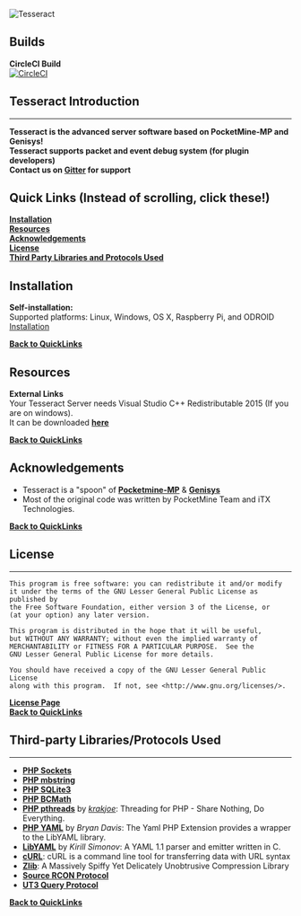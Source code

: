 ![Tesseract](http://i.imgur.com/1ga0ATy.jpg)

## Builds
 __CircleCI Build__<br>
[![CircleCI](https://circleci.com/gh/ServerSoftwareArchiveTeam/Tesseract.svg?style=svg)](https://circleci.com/gh/ServerSoftwareArchiveTeam/Tesseract)

## Tesseract Introduction
-------------
**Tesseract is the advanced server software based on PocketMine-MP and Genisys! <br>
Tesseract supports packet and event debug system (for plugin developers) <br>
Contact us on [Gitter](https://gitter.im/TesseractTeam/Lobby?utm_source=ios&utm_medium=link&utm_campaign=ios-share-link) for support**


## Quick Links (Instead of scrolling, click these!)

__[Installation](#installation)__ <br>
__[Resources](#resources)__ <br>
__[Acknowledgements](#acknowledgements)__ <br>
__[License](#license)__ <br>
__[Third Party Libraries and Protocols Used](#ThirdpartyLibrariesProtocolsUsed)__ <br>

## Installation

**Self-installation:**<br>
Supported platforms: Linux, Windows, OS X, Raspberry Pi, and ODROID <br>
[Installation](https://github.com/TesseractTeam/Tesseract/wiki/Installation)<br>

__[Back to QuickLinks](#quick-links-instead-of-scrolling-click-these)__
<br>

## Resources

**External Links**<br>
Your Tesseract Server needs Visual Studio C++ Redistributable 2015 (If you are on windows). <br>
It can be downloaded
__[here](https://www.microsoft.com/en-us/download/details.aspx?id=48145)__ <br>

__[Back to QuickLinks](#quick-links-instead-of-scrolling-click-these)__
<br>

## Acknowledgements

- Tesseract is a "spoon" of **[Pocketmine-MP](http://github.com/pmmp/PocketMine-MP/)** & **[Genisys](https://github.com/iTXTech/Genisys)**
- Most of the original code was written by PocketMine Team and iTX Technologies. <br>

__[Back to QuickLinks](#quick-links-instead-of-scrolling-click-these)__<br>

## License
-------------

	This program is free software: you can redistribute it and/or modify
	it under the terms of the GNU Lesser General Public License as published by
	the Free Software Foundation, either version 3 of the License, or
	(at your option) any later version.

	This program is distributed in the hope that it will be useful,
	but WITHOUT ANY WARRANTY; without even the implied warranty of
	MERCHANTABILITY or FITNESS FOR A PARTICULAR PURPOSE.  See the
	GNU Lesser General Public License for more details.

	You should have received a copy of the GNU Lesser General Public License
	along with this program.  If not, see <http://www.gnu.org/licenses/>.

__[License Page](https://github.com/TesseractTeam/Tesseract/blob/master/LICENSE)__
<br>
__[Back to QuickLinks](#quick-links-instead-of-scrolling-click-these)__
<br>

## Third-party Libraries/Protocols Used
-------------
* __[PHP Sockets](http://php.net/manual/en/book.sockets.php)__
* __[PHP mbstring](http://php.net/manual/en/book.mbstring.php)__
* __[PHP SQLite3](http://php.net/manual/en/book.sqlite3.php)__
* __[PHP BCMath](http://php.net/manual/en/book.bc.php)__
* __[PHP pthreads](http://pthreads.org/)__ by _[krakjoe](https://github.com/krakjoe)_: Threading for PHP - Share Nothing, Do Everything.
* __[PHP YAML](https://code.google.com/p/php-yaml/)__ by _Bryan Davis_: The Yaml PHP Extension provides a wrapper to the LibYAML library.
* __[LibYAML](http://pyyaml.org/wiki/LibYAML)__ by _Kirill Simonov_: A YAML 1.1 parser and emitter written in C.
* __[cURL](http://curl.haxx.se/)__: cURL is a command line tool for transferring data with URL syntax
* __[Zlib](http://www.zlib.net/)__: A Massively Spiffy Yet Delicately Unobtrusive Compression Library
* __[Source RCON Protocol](https://developer.valvesoftware.com/wiki/Source_RCON_Protocol)__
* __[UT3 Query Protocol](http://wiki.unrealadmin.org/UT3_query_protocol)__

__[Back to QuickLinks](#quick-links-instead-of-scrolling-click-these)__
<br>
